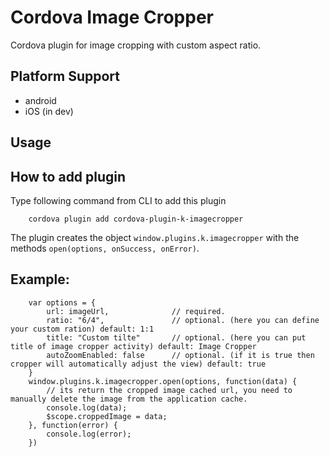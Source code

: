 # Cordova Image Cropper
Cordova plugin for image cropping with custom aspect ratio.

Platform Support
----------------
* android
* iOS (in dev)

## Usage

How to add plugin
------------------------
Type following command from CLI to add this plugin

```
    cordova plugin add cordova-plugin-k-imagecropper
```

The plugin creates the object `window.plugins.k.imagecropper` with the methods `open(options, onSuccess, onError)`.

Example:
-------------------------------------------------------
```
    var options = {
        url: imageUrl,              // required.
        ratio: "6/4",               // optional. (here you can define your custom ration) default: 1:1
        title: "Custom tilte"       // optional. (here you can put title of image cropper activity) default: Image Cropper
        autoZoomEnabled: false      // optional. (if it is true then cropper will automatically adjust the view) default: true
    }
    window.plugins.k.imagecropper.open(options, function(data) {
        // its return the cropped image cached url, you need to manually delete the image from the application cache.
        console.log(data);          
        $scope.croppedImage = data;
    }, function(error) {
        console.log(error);
    })
```
